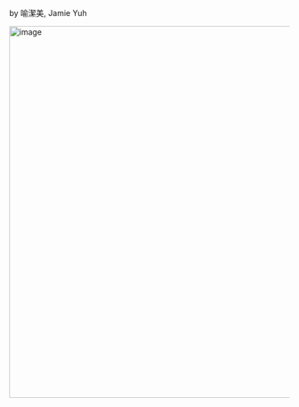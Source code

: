 by 喻潔美, Jamie Yuh 

<img width="668" alt="image" src="https://github.com/user-attachments/assets/a0e118ab-d9ce-49b3-9603-a629537b3fa0" />
